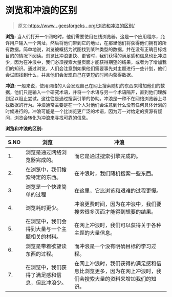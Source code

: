 # 浏览和冲浪的区别

> 原文:[https://www . geesforgeks . org/浏览和冲浪的区别/](https://www.geeksforgeeks.org/difference-between-browsing-and-surfing/)

**浏览:**
当人们打开一个网站时，他们需要使用在线浏览器。这是一个应用程序，允许用户输入一个网址，然后将他们带到它的地址，在那里他们将获得他们拥有的所有数据。简单地说，浏览被概括为试图找到某种类型的数据，并在没有正确目标或目的的情况下阅读。浏览比冲浪更快、更省时，我们获得的满足感和信息也比冲浪少，因为在冲浪中，我们必须搜索大量页面才能获得期望的结果，或者为了增加我们的知识。通过浏览，人们会注意到如果他们需要事先对主题进行一些计划，他们会试图找到什么，并且他们会发现自己在更短的时间内获得数据。

**冲浪:**
一般来说，使用网络的人会发现自己在网上搜索随机的东西来增加他们的数据，他们只是输入一个研究术语，并将一个术语与另一个术语隔开，直到他们理解到足以阻止尝试。这往往是通过搜索引擎的协助。冲浪是一种不在网络浏览器上寻找数据的行为。冲浪通常主要是在一个人对他们会注意到什么没有任何具体计划的时候进行的。冲浪可能是一个比浏览更广泛的术语，因为万一对给定的资源有疑问，浏览会转化为冲浪来寻找可靠的信息。

**浏览和冲浪的区别:**

<center>

| S.NO | 浏览 | 冲浪 |
| --- | --- | --- |
| 1. | 浏览是通过网络浏览器完成的。 | 而它是通过搜索引擎完成的。 |
| 2. | 在浏览中，我们搜索特定的东西。 | 在冲浪时，我们随机搜索一些东西。 |
| 3. | 浏览是一个快速简单的过程 | 在这里，它比浏览和艰难的过程更慢。 |
| 4. | 浏览耗时更少。 | 冲浪更费时间，因为在冲浪中，我们要搜索很多页面才能得到想要的结果。 |
| 5. | 在浏览中，我们会得到大量与一个主题相关的材料。 | 在网上冲浪时，我们可以获得关于各种主题的大量信息。 |
| 6. | 浏览是带着欲望读东西的过程。 | 而冲浪是一个没有明确目标的学习过程。 |
| 7. | 在浏览中，我们获得了满足感和信息，但比冲浪少。 | 在网上冲浪时，我们获得的满足感和信息比浏览更多，因为在网上冲浪时，我们会搜索大量的资料来增加我们的知识。 |

</center>